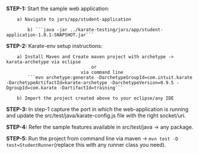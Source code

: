 **STEP-1:** Start the sample web application:

		a) Navigate to jars/app/student-application 

	        b) ```java -jar ../karate-testing/jars/app/student-application-1.0.1-SNAPSHOT.jar```


**STEP-2:** Karate-env setup instructions:
			
		a) Install Maven and Create maven project with archetype -> karata-archetype via eclipse 
									or
								via command line 
			```mvn archetype:generate -DarchetypeGroupId=com.intuit.karate -DarchetypeArtifactId=karate-archetype -DarchetypeVersion=0.9.5 -DgroupId=com.karate -DartifactId=training```
			
		b) Import the project created above to your eclipse/any IDE
		
**STEP-3:** In step-1 capture the port in which the web-application is running and update the src/test/java/karate-config.js file with the right socket/uri.

**STEP-4:** Refer the sample features available in src/test/java -> any package.

**STEP-5:** Run the project from command line via maven -> ```mvn test -D test=StudentRunner```(replace this with any runner class you need).
